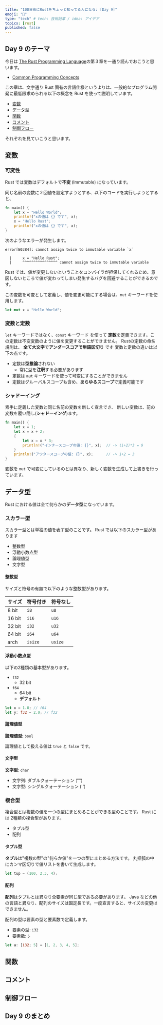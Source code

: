 ```yaml
---
title: "100日後にRustをちょっと知ってる人になる: [Day 9]"
emoji: "🦀"
type: "tech" # tech: 技術記事 / idea: アイデア
topics: [rust]
published: false
---
```


## Day 9 のテーマ

今日は [The Rust Programming Language](https://doc.rust-lang.org/book/title-page.html)の第３章を一通り読んでおこうと思います。

- [Common Programming Concepts](https://doc.rust-lang.org/book/ch03-00-common-programming-concepts.html)

この章は、文字通り Rust 固有の言語仕様というよりは、一般的なプログラム開発に最低限求められる以下の概念を Rust を使って説明しています。

- [変数](https://doc.rust-jp.rs/book-ja/ch03-01-variables-and-mutability.html)
- [データ型](https://doc.rust-jp.rs/book-ja/ch03-02-data-types.html)
- [関数](https://doc.rust-jp.rs/book-ja/ch03-03-how-functions-work.html)
- [コメント](https://doc.rust-jp.rs/book-ja/ch03-04-comments.html)
- [制御フロー](https://doc.rust-jp.rs/book-ja/ch03-05-control-flow.html)

それぞれを見ていこうと思います。

## 変数

### 可変性

Rust では変数はデフォルトで**不変** (Immutable) になっています。

同じ名前の変数に２回値を設定すようとする、以下のコードを実行しようとすると、

```rust
fn main() {
    let x = "Hello World";
    println!("xの値は {} です", x);
    x = "Hello Rust";
    println!("xの値は {} です", x);
}
```

次のようなエラーが発生します。

```shell
error[E0384]: cannot assign twice to immutable variable `x`

  |     x = "Hello Rust";
  |     ^^^^^^^^^^^^^^^^ cannot assign twice to immutable variable
```

Rust では、値が変更しないということをコンパイラが担保してくれるため、意図しないところで値が変わってしまい発生するバグを回避することができるのです。

この変数を可変として定義し、値を変更可能にする場合は、`mut` キーワードを使用します。

```rust
let mut x = "Hello World";
```

### 変数と定数

`let` キーワードではなく、`const` キーワード を使って **定数**を定義できます。この定数は不変変数のように値を変更することができません。
Rustの定数の命名規則は、 **全て大文字**で**アンダースコアで単語区切り** です
変数と定数の違いは以下の点です。

- 定数は**型推論**されない
  - 常に型を**注釈**する必要があります
- 定数は `mut` キーワードを使って可変にすることができません
- 定数はグルーバルスコープも含め、**あらゆるスコープ**で定義可能です

### シャドーイング

素手に定義した変数と同じ名前の変数を新しく宣言でき、 新しい変数は、前の変数を覆い隠し(**シャドーイング**)ます。

```rust
fn main() {
    let x = 1;
    let x = x + 2;
    {
        let x = x * 3;
        println!("インナースコープの値: {}", x);  // -> (1+2)*3 = 9
    }
    println!("アウタースコープの値: {}", x);      // -> 1+2 = 3
}
```

変数を `mut` で可変にしているのとは異なり、新しく変数を生成して上書きを行っています。

## データ型

Rust における値は全て何らかの**データ型**になっています。

### スカラー型

スカラー型とは単独の値を表す型のことです。
Rust では以下のスカラー型があります
- 整数型
- 浮動小数点型
- 論理値型
- 文字型

#### 整数型

サイズと符号の有無で以下のような整数型があります。

|サイズ|符号付き|符号なし|
|-----|------|-------|
|8 bit|`i8`|`u8`|
|16 bit|`i16`|`u16`|
|32 bit|`i32`|`u32`|
|64 bit|`i64`|`u64`|
|arch|`isize`|`usize`|

#### 浮動小数点型

以下の2種類の基本型があります。

- `f32`
  - 32 bit
- `f64`
  - 64 bit
  - **デフォルト**

```rust
let x = 1.0; // f64
let y: f32 = 2.0; // f32
```

#### 論理値型

**論理値型**: `bool`

論理値として扱える値は `true` と `false` です。

#### 文字型

**文字型**: `char`

- 文字列: ダブルクォーテーション ("")
- 文字型: シングルクォーテーション ('')

### 複合型

複合型とは複数の値を一つの型にまとめることができる型のことです。
Rust には 2種類の複合型があります。

- タプル型
- 配列

#### タプル型

**タプル**は"複数の型"の"何らか値"を一つの型にまとめる方法です。
丸括弧の中にカンマ区切りで値リストを書いて生成します。

```rust
let tup = (100, 2.3, 4);
```

#### 配列

**配列**はタプルとは異なり全要素が同じ型である必要があります。
Java などの他の言語と異なり、配列のサイズは固定長です。一度宣言すると、サイズの変更はできません。

配列の型は要素の型と要素数で定義します。

- 要素の型: `i32`
- 要素数: `5`

```rust
let a: [i32; 5] = [1, 2, 3, 4, 5];
```

## 関数

## コメント

## 制御フロー

## Day 9 のまとめ

